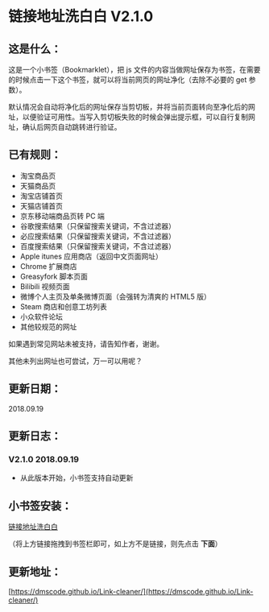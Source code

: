 链接地址洗白白 V2.1.0
===

这是什么：
---

这是一个小书签（Bookmarklet），把 js 文件的内容当做网址保存为书签，在需要的时候点击一下这个书签，就可以将当前网页的网址净化（去除不必要的 get 参数）。

默认情况会自动将净化后的网址保存当剪切板，并将当前页面转向至净化后的网址，以便验证可用性。当写入剪切板失败的时候会弹出提示框，可以自行复制网址，确认后网页自动跳转进行验证。

已有规则：
---

* 淘宝商品页
* 天猫商品页
* 淘宝店铺首页
* 天猫店铺首页
* 京东移动端商品页转 PC 端
* 谷歌搜索结果（只保留搜索关键词，不含过滤器）
* 必应搜索结果（只保留搜索关键词，不含过滤器）
* 百度搜索结果（只保留搜索关键词，不含过滤器）
* Apple itunes 应用商店（返回中文页面网址）
* Chrome 扩展商店
* Greasyfork 脚本页面
* Bilibili 视频页面
* 微博个人主页及单条微博页面（会强转为清爽的 HTML5 版）
* Steam 商店和创意工坊列表
* 小众软件论坛
* 其他较规范的网址

如果遇到常见网站未被支持，请告知作者，谢谢。

其他未列出网址也可尝试，万一可以用呢？

更新日期：
---
2018.09.19

更新日志：
---
### V2.1.0 2018.09.19

* 从此版本开始，小书签支持自动更新


小书签安装：
---

<a href="javascript:(function(){let script=document.createElement('script');script.type='text/javascript';script.src='https://cdn.rawgit.com/dmscode/Link-cleaner/master/Link-cleaner-2.0.js';document.body.appendChild(script);})();">链接地址洗白白</a>

（将上方链接拖拽到书签栏即可，如上方不是链接，则先点击 **下面**）

更新地址：
---

[https://dmscode.github.io/Link-cleaner/](https://dmscode.github.io/Link-cleaner/)